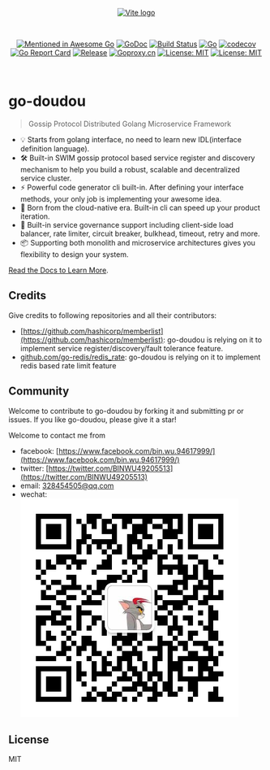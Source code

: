 <p align="center">
  <a href="https://go-doudou.github.io" target="_blank" rel="noopener noreferrer">
    <img width="180" src="https://go-doudou.github.io/hero.png" alt="Vite logo">
  </a>
</p>
<br/>
<p align="center">
  <a href="https://github.com/avelino/awesome-go"><img src="https://awesome.re/mentioned-badge.svg" alt="Mentioned in Awesome Go"></a>
  <a href="https://godoc.org/github.com/unionj-cloud/go-doudou"><img src="https://godoc.org/github.com/unionj-cloud/go-doudou?status.png" alt="GoDoc"></a>
  <a href="https://travis-ci.com/unionj-cloud/go-doudou"><img src="https://travis-ci.com/unionj-cloud/go-doudou.svg?branch=main" alt="Build Status"></a>
  <a href="https://github.com/unionj-cloud/go-doudou/actions/workflows/go.yml"><img src="https://github.com/unionj-cloud/go-doudou/actions/workflows/go.yml/badge.svg?branch=main" alt="Go"></a>
  <a href="https://codecov.io/gh/unionj-cloud/go-doudou"><img src="https://codecov.io/gh/unionj-cloud/go-doudou/branch/main/graph/badge.svg?token=QRLPRAX885" alt="codecov"></a>
  <a href="https://goreportcard.com/report/github.com/unionj-cloud/go-doudou"><img src="https://goreportcard.com/badge/github.com/unionj-cloud/go-doudou" alt="Go Report Card"></a>
  <a href="https://github.com/unionj-cloud/go-doudou"><img src="https://img.shields.io/github/v/release/unionj-cloud/go-doudou?style=flat-square" alt="Release"></a>
  <a href="https://goproxy.cn"><img src="https://goproxy.cn/stats/github.com/unionj-cloud/go-doudou/badges/download-count.svg" alt="Goproxy.cn"></a>
  <a href="https://opensource.org/licenses/MIT"><img src="https://img.shields.io/badge/License-MIT-yellow.svg" alt="License: MIT"></a>
  <a href="https://wakatime.com/badge/user/852bcf22-8a37-460a-a8e2-115833174eba/project/57c830f7-e507-4cb1-9fd1-feedd96685f6"><img src="https://wakatime.com/badge/user/852bcf22-8a37-460a-a8e2-115833174eba/project/57c830f7-e507-4cb1-9fd1-feedd96685f6.svg" alt="License: MIT"></a>
</p>
<br/>

# go-doudou

> Gossip Protocol Distributed Golang Microservice Framework

- 💡 Starts from golang interface, no need to learn new IDL(interface definition language).
- 🛠️ Built-in SWIM gossip protocol based service register and discovery mechanism to help you build a robust, scalable and decentralized service cluster.
- ⚡ Powerful code generator cli built-in. After defining your interface methods, your only job is implementing your awesome idea.
- 🔩 Born from the cloud-native era. Built-in cli can speed up your product iteration.
- 🔑 Built-in service governance support including client-side load balancer, rate limiter, circuit breaker, bulkhead, timeout, retry and more.
- 📦️ Supporting both monolith and microservice architectures gives you flexibility to design your system.

[Read the Docs to Learn More](https://go-doudou.github.io).

## Credits

Give credits to following repositories and all their contributors:
- [https://github.com/hashicorp/memberlist](https://github.com/hashicorp/memberlist): go-doudou is relying on it to implement service register/discovery/fault tolerance feature.
- [github.com/go-redis/redis_rate](github.com/go-redis/redis_rate): go-doudou is relying on it to implement redis based rate limit feature

## Community

Welcome to contribute to go-doudou by forking it and submitting pr or issues. If you like go-doudou, please give it a
star!

Welcome to contact me from

- facebook: [https://www.facebook.com/bin.wu.94617999/](https://www.facebook.com/bin.wu.94617999/)
- twitter: [https://twitter.com/BINWU49205513](https://twitter.com/BINWU49205513)
- email: 328454505@qq.com
- wechat:  
  ![qrcode.png](qrcode.png)

## License

MIT